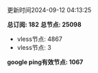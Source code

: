 更新时间2024-09-12 04:13:25

**总订阅: 182**
**总节点: 25098**
- vless节点: 4867
- vless节点: 3

**google ping有效节点: 1067**

